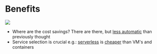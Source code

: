 # Benefits

[![](../media/cloud-computing-benefits.png)](https://www.colocationamerica.com/blog/cloud-computing-trends-in-2019?amp)

* Where are the cost savings? There are there, but [less automatic](https://www.informationweek.com/cloud/the-public-cloud-and-the-cost-savings-myth/a/d-id/1329229) than previously thought
* Service selection is crucial e.g.: [serverless](https://www.twilio.com/docs/glossary/what-is-serverless-architecture) is [cheaper](https://www.lightreading.com/enterprise-cloud/applications/serverless-is-cheaper-than-vms-containers---report/a/d-id/734242) than VM's and containers

